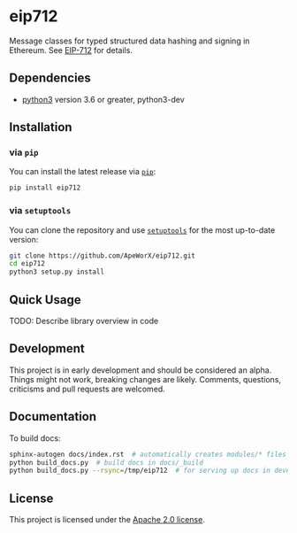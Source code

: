 # eip712

Message classes for typed structured data hashing and signing in Ethereum. See [EIP-712](https://eips.ethereum.org/EIPS/eip-712) for details.

## Dependencies

* [python3](https://www.python.org/downloads) version 3.6 or greater, python3-dev

## Installation

### via `pip`

You can install the latest release via [`pip`](https://pypi.org/project/pip/):

```bash
pip install eip712
```

### via `setuptools`

You can clone the repository and use [`setuptools`](https://github.com/pypa/setuptools) for the most up-to-date version:

```bash
git clone https://github.com/ApeWorX/eip712.git
cd eip712
python3 setup.py install
```

## Quick Usage

TODO: Describe library overview in code

## Development

This project is in early development and should be considered an alpha.
Things might not work, breaking changes are likely.
Comments, questions, criticisms and pull requests are welcomed.

## Documentation

To build docs:

```bash
sphinx-autogen docs/index.rst  # automatically creates modules/* files
python build_docs.py  # build docs in docs/_build
python build_docs.py --rsync=/tmp/eip712  # for serving up docs in development
```

## License

This project is licensed under the [Apache 2.0 license](https://github.com/ApeWorX/eip712/blob/main/LICENSE).
